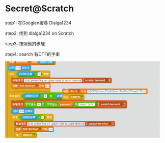 # Secret@Scratch

step1:  在Googlen搜尋 Dialga1234

step2:  找到 dialga1234 on Scratch

step3:  按照他的步驟

step4:  search 有CTF的字串

![](/picture/ABC.PNG)
